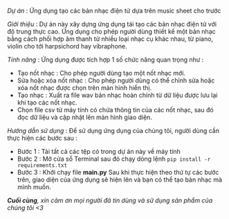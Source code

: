 *Dự án* : Ứng dụng tạo các bản nhạc điện tử dựa trên music sheet cho trước

*Giới thiệu* : Dự án này xây dựng ứng dụng tái tạo các bản nhạc điện tử với độ trung thực cao. Ứng dụng cho phép người dùng thiết kế một bản nhạc bằng cách phối hợp âm thanh từ nhiều loại nhạc cụ khác nhau, từ piano, violin cho tới harpsichord hay vibraphone. 

*Tính năng* : Ứng dụng được tích hợp 1 số chức năng quan trọng như : 

- Tạo nốt nhạc : Cho phép người dùng tạo một nốt nhạc mới. 
- Sửa hoặc xóa nốt nhạc : Cho phép người dùng có thể chỉnh sửa hoặc xóa nốt nhạc được chọn trên màn hình hiển thị.
- Tạo nhạc : Xuất ra file wav bản nhạc hoàn chỉnh từ dữ liệu được lưu lại khi tạo các nốt nhạc.
- Chọn file csv từ máy tính có chứa thông tin của các nốt nhạc, sau đó đọc dữ liệu và cập nhật lên màn hình giao diện.

*Hướng dẫn sử dụng* : Để sử dụng ứng dụng của chúng tôi, người dùng cần thực hiện các bước sau :
- Bước 1 : Tải tất cả các tệp có trong dự án này về máy tính
- Bước 2 : Mở cửa sổ Terminal sau đó chạy dòng lệnh
               `pip install -r requirements.txt`
- Bước 3 : Khởi chạy file **main.py**
    Sau khi thực hiện theo thứ tự các bước trên, giao diện của ứng dụng sẽ hiện lên và bạn có thể tạo bản nhạc mà mình muốn. 

 ***Cuối cùng**, xin cảm ơn mọi người đã tin dùng và sử dụng sản phẩm của chúng tôi <3*

